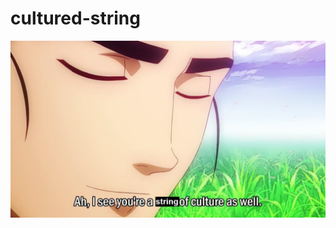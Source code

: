 # cultured-string

<img src="string-of-culture.png" width="512" alt="Ah, I see you're a string of culture as well.">